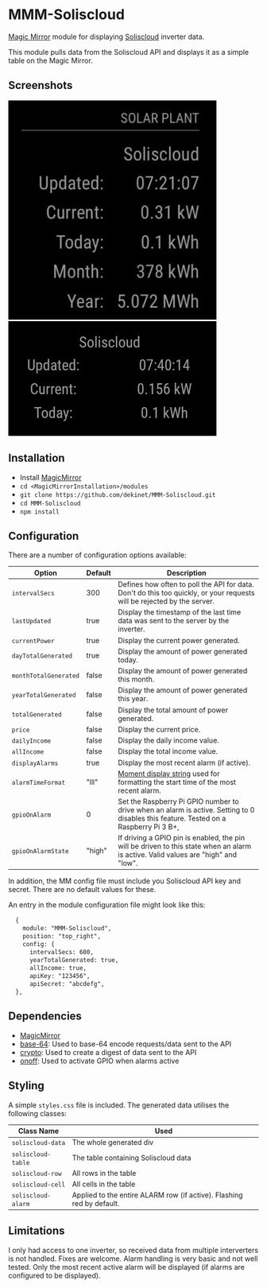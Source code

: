 # MMM-Soliscloud
[Magic Mirror](https://github.com/MichMich/MagicMirror) module for displaying [Soliscloud](https://solis-service.solisinverters.com/en/support/solutions/articles/44002212561-api-access-soliscloud) inverter data.

This module pulls data from the Soliscloud API and displays it as a simple table on the Magic Mirror.

## Screenshots

![screenshot 1](screenshot1.png)
![screenshot 2](screenshot2.png)

## Installation
* Install [MagicMirror](https://docs.magicmirror.builders/)
* `cd <MagicMirrorInstallation>/modules`
* `git clone https://github.com/dekinet/MMM-Soliscloud.git`
* `cd MMM-Soliscloud`
* `npm install`

## Configuration
There are a number of configuration options available:

| Option               | Default          | Description  |
| ----------------------|-----------------| -------------|
| `intervalSecs`        | 300             | Defines how often to poll the API for data. Don't do this too quickly, or your requests will be rejected by the server. |
| `lastUpdated`         | true            | Display the timestamp of the last time data was sent to the server by the inverter. |
| `currentPower`        | true            | Display the current power generated. |
| `dayTotalGenerated`   | true            | Display the amount of power generated today. |
| `monthTotalGenerated` | false           | Display the amount of power generated this month. |
| `yearTotalGenerated`  | false           | Display the amount of power generated this year. |
| `totalGenerated`      | false           | Display the total amount of power generated. |
| `price`               | false           | Display the current price. |
| `dailyIncome`         | false           | Display the daily income value. |
| `allIncome`           | false           | Display the total income value. |
| `displayAlarms`       | true            | Display the most recent alarm (if active). |
| `alarmTimeFormat`     | "lll"           | [Moment display string](https://momentjs.com/docs/#/displaying) used for formatting the start time of the most recent alarm. |
| `gpioOnAlarm`         | 0               | Set the Raspberry Pi GPIO number to drive when an alarm is active. Setting to 0 disables this feature. Tested on a Raspberry Pi 3 B+, |
| `gpioOnAlarmState`    | "high"          | If driving a GPIO pin is enabled, the pin will be driven to this state when an alarm is active. Valid values are "high" and "low". |

In addition, the MM config file must include you Soliscloud API key and secret. There are no default values for these.

An entry in the module configuration file might look like this:
```
  {
    module: "MMM-Soliscloud",
    position: "top_right",
    config: {
      intervalSecs: 600,
      yearTotalGenerated: true,
      allIncome: true,
      apiKey: "123456",
      apiSecret: "abcdefg",
  },
```

## Dependencies
* [MagicMirror](https://github.com/MichMich/MagicMirror)
* [base-64](https://www.npmjs.com/package/base-64): Used to base-64 encode requests/data sent to the API
* [crypto](https://www.npmjs.com/package/crypto): Used to create a digest of data sent to the API
* [onoff](https://www.npmjs.com/package/onoff): Used to activate GPIO when alarms active

## Styling
A simple `styles.css` file is included. The generated data utilises the following classes:

| Class Name                | Used |
| --------------------------|------|
| `soliscloud-data`         | The whole generated div |
| `soliscloud-table`        | The table containing Soliscloud data |
| `soliscloud-row`          | All rows in the table |
| `soliscloud-cell`         | All cells in the table |
| `soliscloud-alarm`        | Applied to the entire ALARM row (if active). Flashing red by default. |

## Limitations
I only had access to one inverter, so received data from multiple interverters is not  handled. Fixes are welcome.
Alarm handling is very basic and not well tested. Only the most recent active alarm will be displayed (if alarms are configured to be displayed).
